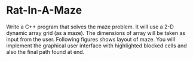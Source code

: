 # Rat-In-A-Maze
Write a C++ program that solves the maze problem. It will use a 2-D dynamic array grid (as a maze). The dimensions of array will be taken as input from the user. Following figures shows layout of maze. You will implement the graphical user interface with highlighted blocked cells and also the final path found at end.
